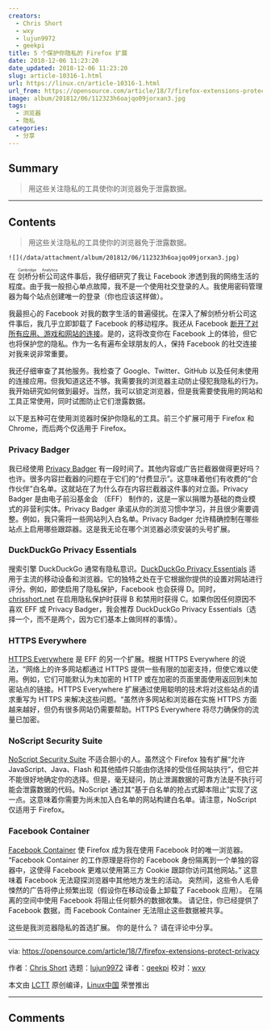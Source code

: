 ```yaml
---
creators:
  - Chris Short
  - wxy
  - lujun9972
  - geekpi
title: 5 个保护你隐私的 Firefox 扩展
date: 2018-12-06 11:23:20
date_updated: 2018-12-06 11:23:20
slug: article-10316-1.html
url: https://linux.cn/article-10316-1.html
url_from: https://opensource.com/article/18/7/firefox-extensions-protect-privacy
image: album/201812/06/112323h6oajqo09jorxan3.jpg
tags:
  - 浏览器
  - 隐私
categories:
  - 分享
---
```


## Summary

> 用这些关注隐私的工具使你的浏览器免于泄露数据。

***

<!-- more -->

## Contents

> 
> 用这些关注隐私的工具使你的浏览器免于泄露数据。
> 
> 
> 

`![](/data/attachment/album/201812/06/112323h6oajqo09jorxan3.jpg)`

在<ruby> 剑桥分析公司 <rt>  Cambridge Analytica </rt></ruby>这件事后，我仔细研究了我让 Facebook 渗透到我的网络生活的程度。由于我一般担心单点故障，我不是一个使用社交登录的人。我使用密码管理器为每个站点创建唯一的登录（你也应该这样做）。

我最担心的 Facebook 对我的数字生活的普遍侵扰。在深入了解剑桥分析公司这件事后，我几乎立即卸载了 Facebook 的移动程序。我还从 Facebook [断开了对所有应用、游戏和网站的连接](https://www.facebook.com/help/211829542181913)。是的，这将改变你在 Facebook 上的体验，但它也将保护您的隐私。作为一名有遍布全球朋友的人，保持 Facebook 的社交连接对我来说非常重要。

我还仔细审查了其他服务。我检查了 Google、Twitter、GitHub 以及任何未使用的连接应用。但我知道这还不够。我需要我的浏览器主动防止侵犯我隐私的行为。我开始研究如何做到最好。当然，我可以锁定浏览器，但是我需要使我用的网站和工具正常使用，同时试图防止它们泄露数据。

以下是五种可在使用浏览器时保护你隐私的工具。前三个扩展可用于 Firefox 和 Chrome，而后两个仅适用于 Firefox。

### Privacy Badger

我已经使用 [Privacy Badger](https://www.eff.org/privacybadger) 有一段时间了。其他内容或广告拦截器做得更好吗？也许。很多内容拦截器的问题在于它们的“付费显示”。这意味着他们有收费的“合作伙伴”白名单。这就站在了为什么存在内容拦截器这件事的对立面。Privacy Badger 是由电子前沿基金会 （EFF） 制作的，这是一家以捐赠为基础的商业模式的非营利实体。Privacy Badger 承诺从你的浏览习惯中学习，并且很少需要调整。例如，我只需将一些网站列入白名单。Privacy Badger 允许精确控制在哪些站点上启用哪些跟踪器。这是我无论在哪个浏览器必须安装的头号扩展。

### DuckDuckGo Privacy Essentials

搜索引擎 DuckDuckGo 通常有隐私意识。[DuckDuckGo Privacy Essentials](https://duckduckgo.com/app) 适用于主流的移动设备和浏览器。它的独特之处在于它根据你提供的设置对网站进行评分。例如，即使启用了隐私保护，Facebook 也会获得 D。同时，[chrisshort.net](https://chrisshort.net) 在启用隐私保护时获得 B 和禁用时获得 C。如果你因任何原因不喜欢 EFF 或 Privacy Badger，我会推荐 DuckDuckGo Privacy Essentials（选择一个，而不是两个，因为它们基本上做同样的事情）。

### HTTPS Everywhere

[HTTPS Everywhere](https://www.eff.org/https-everywhere) 是 EFF 的另一个扩展。根据 HTTPS Everywhere 的说法，“网络上的许多网站都通过 HTTPS 提供一些有限的加密支持，但使它难以使用。例如，它们可能默认为未加密的 HTTP 或在加密的页面里面使用返回到未加密站点的链接。HTTPS Everywhere 扩展通过使用聪明的技术将对这些站点的请求重写为 HTTPS 来解决这些问题。“虽然许多网站和浏览器在实施 HTTPS 方面越来越好，但仍有很多网站仍需要帮助。HTTPS Everywhere 将尽力确保你的流量已加密。

### NoScript Security Suite

[NoScript Security Suite](https://noscript.net/) 不适合胆小的人。虽然这个 Firefox 独有扩展“允许 JavaScript、Java、Flash 和其他插件只能由你选择的受信任网站执行”，但它并不能很好地确定你的选择。但是，毫无疑问，防止泄漏数据的可靠方法是不执行可能会泄露数据的代码。NoScript 通过其“基于白名单的抢占式脚本阻止”实现了这一点。这意味着你需要为尚未加入白名单的网站构建白名单。请注意，NoScript 仅适用于 Firefox。

### Facebook Container

[Facebook Container](https://addons.mozilla.org/en-US/firefox/addon/facebook-container/) 使 Firefox 成为我在使用 Facebook 时的唯一浏览器。 “Facebook Container 的工作原理是将你的 Facebook 身份隔离到一个单独的容器中，这使得 Facebook 更难以使用第三方 Cookie 跟踪你访问其他网站。” 这意味着 Facebook 无法窥探浏览器中其他地方发生的活动。 突然间，这些令人毛骨悚然的广告将停止频繁出现（假设你在移动设备上卸载了 Facebook 应用）。 在隔离的空间中使用 Facebook 将阻止任何额外的数据收集。 请记住，你已经提供了 Facebook 数据，而 Facebook Container 无法阻止这些数据被共享。

这些是我浏览器隐私的首选扩展。 你的是什么？ 请在评论中分享。

---

via: <https://opensource.com/article/18/7/firefox-extensions-protect-privacy>

作者：[Chris Short](https://opensource.com/users/chrisshort) 选题：[lujun9972](https://github.com/lujun9972) 译者：[geekpi](https://github.com/geekpi) 校对：[wxy](https://github.com/wxy)

本文由 [LCTT](https://github.com/LCTT/TranslateProject) 原创编译，[Linux中国](https://linux.cn/) 荣誉推出

***

## Comments
